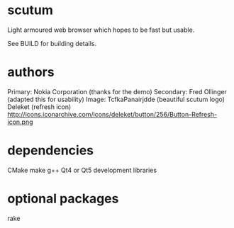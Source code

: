 scutum
======

Light armoured web browser which hopes to be fast but usable.

See BUILD for building details.

authors
======
Primary: Nokia Corporation (thanks for the demo)
Secondary: Fred Ollinger (adapted this for usability)
Image: TcfkaPanairjdde (beautiful scutum logo)
Deleket (refresh icon) http://icons.iconarchive.com/icons/deleket/button/256/Button-Refresh-icon.png

dependencies
============
CMake
make
g++
Qt4 or Qt5 development libraries

optional packages
================
rake
